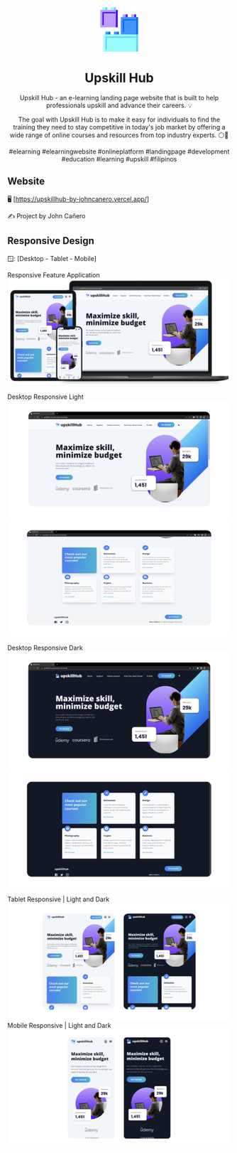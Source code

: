 <!-- markdownlint-configure-file {
  "MD013": {
    "code_blocks": false,
    "tables": false
  },
  "MD033": false,
  "MD041": false
} -->

<div align="center">
  <a href="https://upskillhub-by-johncanero.vercel.app/" target="_blank">
    <img alt="upskill-hub_logo" height="100" src="./public/images/upskillHubIcon.png"/>
  </a>
</div>

<div align="center">

# Upskill Hub

Upskill Hub - an e-learning landing page website that is built to help
professionals upskill and advance their careers. 💡

The goal with Upskill Hub is to make it easy for individuals to find the training
they need to stay competitive in today's job market by offering a wide range of
online courses and resources from top industry experts. ⚪🔵

#elearning #elearningwebsite #onlineplatform #landingpage #development #education #learning #upskill #filipinos

</div>

## Website

🖥️ [https://upskillhub-by-johncanero.vercel.app/]

✍️ Project by John Cañero

## Responsive Design

🪟: [Desktop - Tablet - Mobile]

Responsive Feature Application
![Responsive Feature - Upskill Hub Website](./public/images/responsive/upSkillHubFeature.png)

Desktop Responsive Light
![Desktop View - Upskill Hub Website](./public/images/responsive/upskillHubDesktop.jpg)
![Desktop View - Upskill Hub Website](./public/images/responsive/upskillHubDesktop2.jpg)

Desktop Responsive Dark 
![Desktop View - Upskill Hub Website](./public/images/responsive/upskillHubDesktop3.jpg)
![Desktop View - Upskill Hub Website](./public/images/responsive/upskillHubDesktop4.1.jpg)

Tablet Responsive | Light and Dark
![Tablet View - Upskill Hub Website](./public/images/responsive/upskillHubTablet.jpg)
Mobile Responsive | Light and Dark
![Mobile View - Upskill Hub Website](./public/images/responsive/upskillHubMobile.jpg)
